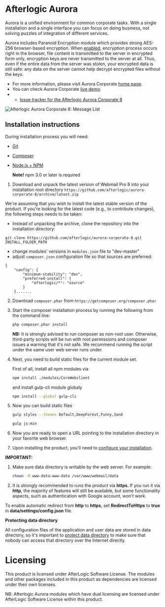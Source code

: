 # Afterlogic Aurora
Aurora is a unified environment for common corporate tasks. With a single installation and a single interface you can focus on doing business, not solving puzzles of integration of different services.

Aurora includes Paranoid Encryption module which provides strong AES-256 browser-based encryption. When [enabled](https://afterlogic.com/docs/webmail-pro-8/configuring-webmail/enabling-paranoid-encryption), encryption process occurs right in the browser, file content is transmitted to the server in encrypted form only, encryption keys are never transmitted to the server at all. Thus, even if the entire data from the server was stolen, your encrypted data is still safe: any data on the server cannot help decrypt encrypted files without the keys.

- For more information, please visit Aurora Corporate [home page](https://afterlogic.com/aurora).
- You can check Aurora Corporate [live demo](https://aurora.afterlogic.com).
- - [Issue tracker for the Afterlogic Aurora Corporate 8](https://github.com/afterlogic/aurora-corporate-8/issues)

![Afterlogic Aurora Corporate 8: Message List](https://afterlogic.com/images/products/aurora-corporate/aurora-corporate-splash.png)

## Installation instructions

During installation process you will need:
* [Git](https://git-scm.com/downloads)
* [Composer](https://getcomposer.org/download/)
* [Node.js + NPM](https://nodejs.org/en/)
    
    **Note!** npm 3.0 or later is required

1. Download and unpack the latest version of Webmail Pro 8 into your installation root directory `https://github.com/afterlogic/aurora-corporate-8/archive/latest.zip`

We're assuming that you wish to install the latest stable version of the product. If you're looking for the latest code (e.g., to contribute changes), the following steps needs to be taken:

- Instead of unpacking the archive, clone the repository into the installation directory:
```
git clone https://github.com/afterlogic/aurora-corporate-8.git INSTALL_FOLDER_PATH
```
- change modules' versions in `modules.json` file to "dev-master"
- adjust `composer.json` configuration file so that sources are preferred:
```
{
	"config": {
		"minimum-stability": "dev",
		"preferred-install": {
			"afterlogic/*": "source"
		}
	}.......
```

2. Download `composer.phar` from `https://getcomposer.org/composer.phar`

3. Start the composer installation process by running the following from the command line:
    ```bash
    php composer.phar install
    ```

    **NB:** It is strongly advised to run composer as non-root user. Otherwise, third-party scripts will be run with root permissions and composer issues a warning that it's not safe. We recommend running the script under the same user web server runs under.

4. Next, you need to build static files for the current module set.

      First of all, install all npm modules via
      ```bash
      npm install ./modules/CoreWebclient
      ```
      and install gulp-cli module globaly 
      ```bash
      npm install --global gulp-cli
      ```

5. Now you can build static files
    ```bash
    gulp styles --themes Default,DeepForest,Funny,Sand
    ```

    ```bash
    gulp js:min
    ```
  
6. Now you are ready to open a URL pointing to the installation directory in your favorite web browser.

7. Upon installing the product, you'll need to [configure your installation](https://afterlogic.com/docs/aurora-corporate-8/configuring-webmail).

**IMPORTANT:**

1. Make sure data directory is writable by the web server. For example:
    ```bash
    chown -R www-data:www-data /var/www/webmail/data
    ```

2. It is strongly recommended to runs the product via **https**. If you run it via **http**, the majority of features will still be available, but some functionality aspects, such as authentication with Google account, won't work.

To enable automatic redirect from **http** to **https**, set **RedirectToHttps** to **true** in **data/settings/config.json** file.

**Protecting data directory**

All configuration files of the application and user data are stored in data directory, so it's important to [protect data directory](https://afterlogic.com/docs/aurora-corporate-8/security/protecting-data-directory) to make sure that nobody can access that directory over the Internet directly. 

# Licensing
This product is licensed under AfterLogic Software License. The modules and other packages included in this product as dependencies are licensed under their own licenses.

NB: Afterlogic Aurora modules which have dual licensing are licensed under AfterLogic Software License within this product.
